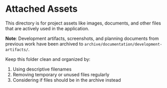 # Attached Assets

This directory is for project assets like images, documents, and other files that are actively used in the application.

**Note**: Development artifacts, screenshots, and planning documents from previous work have been archived to `archive/documentation/development-artifacts/`.

Keep this folder clean and organized by:
1. Using descriptive filenames
2. Removing temporary or unused files regularly
3. Considering if files should be in the archive instead
